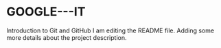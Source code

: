 # GOOGLE---IT
Introduction to Git and GitHub
I am editing the README file. Adding some more details about the project description.
